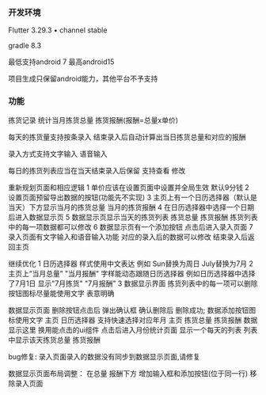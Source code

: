 ### 开发环境

Flutter 3.29.3 • channel stable

gradle 8.3

最低支持android 7 最高android15

项目生成只保留android能力，其他平台不予支持

### 功能

拣货记录 统计当月拣货总量 拣货报酬(报酬=总量x单价)

每天的拣货量支持按条录入 结束录入后自动计算出当日拣货总量和对应的报酬

录入方式支持文字输入 语音输入

每日的拣货列表应当在当天结束录入后保留 支持查看 修改

重新规划页面和相应逻辑
1 单价应该在设置页面中设置并全局生效 默认9分钱
2 设置页面预留导出数据的按钮(功能先不实现)
3 主页上有一个日历选择器（默认是当天）下方显示当月的拣货总量 当月的拣货报酬
4 在日历选择器中选择一个日期后进入数据显示页
5 数据显示页显示当天的拣货列表 拣货总量 拣货报酬 拣货列表中的每一项数据都可以修改
6 数据显示页有一个添加按钮 点击后进入录入页面
7 录入页面有文字输入和语音输入功能 对应的录入后的数据可以修改 结束录入后返回主页

继续优化
1 日历选择器 样式使用中文表达 例如 Sun替换为周日 July替换为7月
2 主页上“当月总量” "当月报酬" 字样能动态跟随日历选择器 例如日历选择器中选择了7月1日 显示"7月拣货" "7月报酬"
3 数据显示界面 拣货列表中的每一项可以删除 按钮图标尽量能使用文字 表意明确

数据显示页面 删除按钮点击后 弹出确认框 确认删除后 删除成功; 数据添加按钮图标使用文字
主页 日历选择器 支持快速选择对应年月
主页 拣货总量 拣货报酬 数据显示这里 换用能点击的ui组件 点击后进入月份统计页面 显示一个每天的列表 列表中显示该天拣货总量 拣货报酬 

bug修复:
录入页面录入的数据没有同步到数据显示页面,请修复


数据显示页面布局调整：
在总量 报酬下方 增加输入框和添加按钮(位于同一行)
移除录入页面